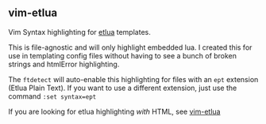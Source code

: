 ## vim-etlua

Vim Syntax highlighting for [etlua](https://github.com/leafo/etlua) templates.

This is file-agnostic and will only highlight embedded lua. I created this for use in templating config files without having to see a bunch of broken strings and htmlError highlighting.

The `ftdetect` will auto-enable this highlighting for files with an `ept` extension (Etlua Plain Text). If you want to use a different extension, just use the command `:set syntax=ept`

If you are looking for etlua highlighting *with* HTML, see [vim-etlua](https://github.com/VaiN474/vim-etlua)

